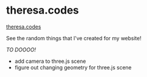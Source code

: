 # theresa.codes
[theresa.codes](theresa.codes)

See the random things that I've created for my website!

*TO DOOOO!*
- add camera to three.js scene
- figure out changing geometry for three.js scene

